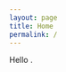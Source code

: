 ```yaml
---
layout: page
title: Home
permalink: /
---
```


<!-- Add this to your front matter to load assets -->
<head>
  <link href="{{ '/css/intro-animation.css' | relative_url }}" rel="stylesheet">
</head>

<!-- Intro Animation HTML -->
<div class="intro-animation" id="intro">
  <div class="intro-text">
    <span class="h">Hello</span>
    <span class="period">.</span>
  </div>
  <div class="circle"></div>
</div>

<!-- Your Markdown content (wrapped in HTML for the fade-in effect) -->
<div class="page-content" style="opacity:0;">
# Welcome to My Website

Here's what you'll find on my site:

- [Blog](/blog) - My thoughts and articles
- [Projects](/projects) - My projects
- [Resume](/resume) - My professional background
</div>

<!-- Load JS at bottom -->
<script src="{{ '/js/intro-animation.js' | relative_url }}"></script>